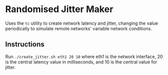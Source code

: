 # Randomised Jitter Maker

Uses the `tc` utility to create network latency and jitter, changing the value periodically to simulate remote networks' variable network conditions.


## Instructions

Run `./create_jitter.sh eth1 20 10` where eth1 is the network interface, 20 is the central latency value in milliseconds, and 10 is the central value for jitter.

